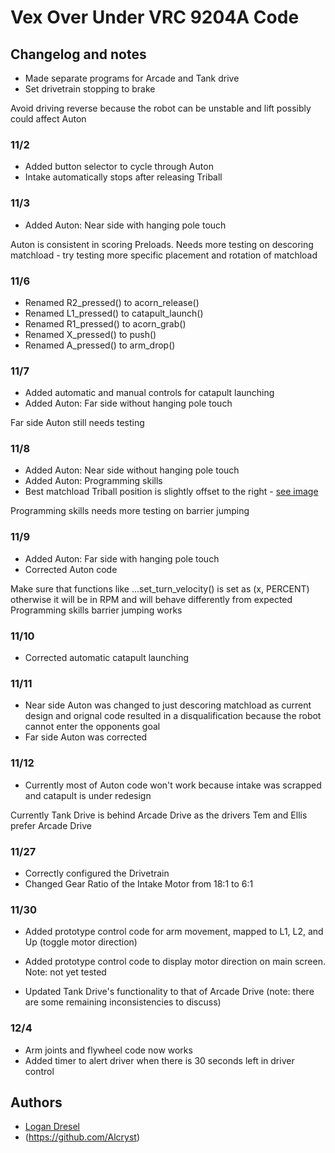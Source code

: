 
# Vex Over Under VRC 9204A Code

## Changelog and notes
* Made separate programs for Arcade and Tank drive
* Set drivetrain stopping to brake

Avoid driving reverse because the robot can be unstable and lift possibly could affect Auton

### 11/2
* Added button selector to cycle through Auton
* Intake automatically stops after releasing Triball

### 11/3
* Added Auton: Near side with hanging pole touch

Auton is consistent in scoring Preloads. Needs more testing on descoring matchload - try testing more specific placement and rotation of matchload

### 11/6
* Renamed R2_pressed() to acorn_release()
* Renamed L1_pressed() to catapult_launch()
* Renamed R1_pressed() to acorn_grab()
* Renamed X_pressed() to push()
* Renamed A_pressed() to arm_drop()

### 11/7
* Added automatic and manual controls for catapult launching
* Added Auton: Far side without hanging pole touch

Far side Auton still needs testing

### 11/8
* Added Auton: Near side without hanging pole touch
* Added Auton: Programming skills
* Best matchload Triball position is slightly offset to the right -
[see image](https://github.com/coollogan876/OverUnder/assets/119338946/c50e58dd-a937-4684-a02a-7422326a28f2)

Programming skills needs more testing on barrier jumping

### 11/9
* Added Auton: Far side with hanging pole touch
* Corrected Auton code

Make sure that functions like ...set_turn_velocity() is set as (x, PERCENT) otherwise it will be in RPM and will behave differently from expected
Programming skills barrier jumping works

### 11/10
* Corrected automatic catapult launching

### 11/11
* Near side Auton was changed to just descoring matchload as current design and orignal code resulted in a disqualification because the robot cannot enter the opponents goal
* Far side Auton was corrected

### 11/12
* Currently most of Auton code won't work because intake was scrapped and catapult is under redesign

Currently Tank Drive is behind Arcade Drive as the drivers Tem and Ellis prefer Arcade Drive

### 11/27
* Correctly configured the Drivetrain
* Changed Gear Ratio of the Intake Motor from 18:1 to 6:1

### 11/30
* Added prototype control code for arm movement, mapped to L1, L2, and Up (toggle motor direction)
* Added prototype control code to display motor direction on main screen.
Note: not yet tested

* Updated Tank Drive's functionality to that of Arcade Drive (note: there are some remaining inconsistencies to discuss)

### 12/4
* Arm joints and flywheel code now works
* Added timer to alert driver when there is 30 seconds left in driver control

## Authors

- [Logan Dresel](https://www.github.com/coollogan876)
- (https://github.com/Alcryst)
